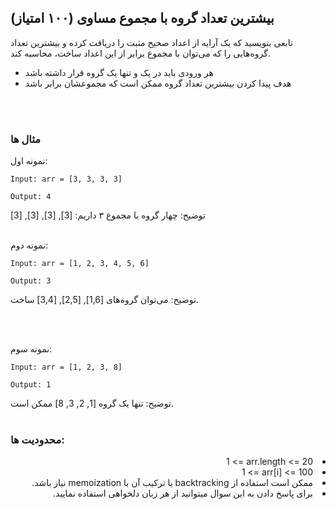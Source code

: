 ## بیشترین تعداد گروه با مجموع مساوی (۱۰۰ امتیاز)

تابعی بنویسید که یک آرایه از اعداد صحیح مثبت را دریافت کرده و بیشترین تعداد گروه‌هایی را که می‌توان با مجموع برابر از این اعداد ساخت، محاسبه کند.

- هر ورودی باید در یک و تنها یک گروه قرار داشته باشد
- هدف پیدا کردن بیشترین تعداد گروه ممکن است که مجموعشان برابر باشد

<br/>
<br/>

### مثال ها

نمونه اول:

```
Input: arr = [3, 3, 3, 3]

Output: 4
```

توضیح: چهار گروه با مجموع ۳ داریم: [3], [3], [3], [3]
<br/>
<br/>

نمونه دوم:

```
Input: arr = [1, 2, 3, 4, 5, 6]

Output: 3
```

توضیح: می‌توان گروه‌های [1,6], [2,5], [3,4] ساخت.

<br/>
<br/>

نمونه سوم:

```
Input: arr = [1, 2, 3, 8]

Output: 1
```

توضیح: تنها یک گروه [1, 2, 3, 8] ممکن است.
<br/>
<br/>

### محدودیت ها:

<div dir="rtl">
<li><span dir="ltr">1 <= arr.length <= 20</span></li>
<li><span dir="ltr">1 <= arr[i] <= 100</span></li>
<li>ممکن است استفاده از backtracking یا ترکیب آن با memoization نیاز باشد.</li>
<li>برای پاسخ دادن به این سوال میتوانید از هر زبان دلخواهی استفاده نمایید.</li>
</div>
